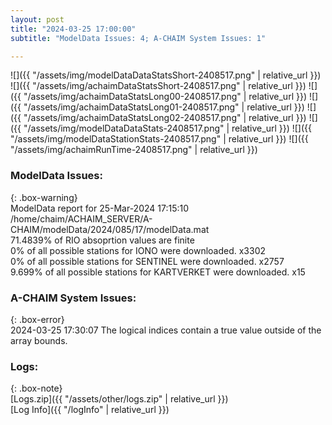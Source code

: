 ```yaml
---
layout: post
title: "2024-03-25 17:00:00"
subtitle: "ModelData Issues: 4; A-CHAIM System Issues: 1"

---
```


![]({{ "/assets/img/modelDataDataStatsShort-2408517.png" | relative_url }})
![]({{ "/assets/img/achaimDataStatsShort-2408517.png" | relative_url }})
![]({{ "/assets/img/achaimDataStatsLong00-2408517.png" | relative_url }})
![]({{ "/assets/img/achaimDataStatsLong01-2408517.png" | relative_url }})
![]({{ "/assets/img/achaimDataStatsLong02-2408517.png" | relative_url }})
![]({{ "/assets/img/modelDataDataStats-2408517.png" | relative_url }})
![]({{ "/assets/img/modelDataStationStats-2408517.png" | relative_url }})
![]({{ "/assets/img/achaimRunTime-2408517.png" | relative_url }})


### ModelData Issues:  
  
{: .box-warning}  
 ModelData report for 25-Mar-2024 17:15:10   
 /home/chaim/ACHAIM_SERVER/A-CHAIM/modelData/2024/085/17/modelData.mat   
 71.4839% of RIO absoprtion values are finite   
 0% of all possible stations for IONO were downloaded. x3302   
 0% of all possible stations for SENTINEL were downloaded. x2757   
 9.699% of all possible stations for KARTVERKET were downloaded. x15   
  
### A-CHAIM System Issues:  
  
{: .box-error}  
2024-03-25 17:30:07 The logical indices contain a true value outside of the array bounds.  

### Logs:  
  
{: .box-note}  
[Logs.zip]({{ "/assets/other/logs.zip" | relative_url }})  
[Log Info]({{ "/logInfo" | relative_url }})  
